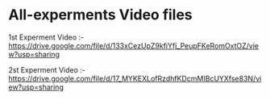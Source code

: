 # All-experments Video files

1st Experment Video :- https://drive.google.com/file/d/133xCezUpZ9kfiYfj_PeupFKeRomOxtOZ/view?usp=sharing

2st Experment Video :- https://drive.google.com/file/d/17_MYKEXLofRzdhfKDcmMIBcUYXfse83N/view?usp=sharing
